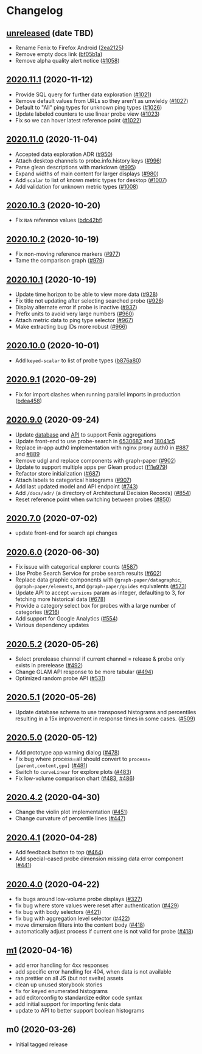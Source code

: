 # Changelog

## [unreleased](https://github.com/mozilla/glam/compare/2020.11.1...HEAD) (date TBD)

- Rename Fenix to Firefox Android
  ([2ea2125](https://github.com/mozilla/glam/commit/2ea2125))
- Remove empty docs link
  ([bf05b1a](https://github.com/mozilla/glam/commit/bf05b1a))
- Remove alpha quality alert notice
  ([#1058](https://github.com/mozilla/glam/pull/1058))

## [2020.11.1](https://github.com/mozilla/glam/compare/2020.11.0...2020.11.1) (2020-11-12)

- Provide SQL query for further data exploration
  ([#1021](https://github.com/mozilla/glam/pull/1021))
- Remove default values from URLs so they aren't as unwieldy
  ([#1027](https://github.com/mozilla/glam/issues/1027))
- Default to "All" ping types for unknown ping types
  ([#1026](https://github.com/mozilla/glam/issues/1026))
- Update labeled counters to use linear probe view
  ([#1023](https://github.com/mozilla/glam/issues/1023))
- Fix so we can hover latest reference point
  ([#1022](https://github.com/mozilla/glam/issues/1022))

## [2020.11.0](https://github.com/mozilla/glam/compare/2020.10.3...2020.11.0) (2020-11-04)

- Accepted data exploration ADR
  ([#950](https://github.com/mozilla/glam/pull/950))
- Attach desktop channels to probe.info.history keys
  ([#996](https://github.com/mozilla/glam/pull/996))
- Parse glean descriptions with markdown
  ([#995](https://github.com/mozilla/glam/pull/995))
- Expand widths of main content for larger displays
  ([#980](https://github.com/mozilla/glam/pull/980))
- Add `scalar` to list of known metric types for desktop
  ([#1007](https://github.com/mozilla/glam/issues/1007))
- Add validation for unknown metric types
  ([#1008](https://github.com/mozilla/glam/issues/1008))

## [2020.10.3](https://github.com/mozilla/glam/compare/2020.10.2...2020.10.3) (2020-10-20)

- Fix `NaN` reference values
  ([bdc42bf](https://github.com/mozilla/glam/commit/bdc42bf3df6b746c6edfce9cad60b3d8094612a6))

## [2020.10.2](https://github.com/mozilla/glam/compare/2020.10.1...2020.10.2) (2020-10-19)

- Fix non-moving reference markers
  ([#977](https://github.com/mozilla/glam/issues/977))
- Tame the comparison graph ([#979](https://github.com/mozilla/glam/pull/979))

## [2020.10.1](https://github.com/mozilla/glam/compare/2020.10.0...2020.10.1) (2020-10-19)

- Update time horizon to be able to view more data
  ([#928](https://github.com/mozilla/glam/pull/928))
- Fix title not updating after selecting searched probe
  ([#926](https://github.com/mozilla/glam/issues/926))
- Display alternate error if probe is inactive
  ([#937](https://github.com/mozilla/glam/issues/937))
- Prefix units to avoid very large numbers
  ([#960](https://github.com/mozilla/glam/pull/960))
- Attach metric data to ping type selector
  ([#967](https://github.com/mozilla/glam/pull/967))
- Make extracting bug IDs more robust
  ([#966](https://github.com/mozilla/glam/pull/966))

## [2020.10.0](https://github.com/mozilla/glam/compare/2020.9.0...2020.10.0) (2020-10-01)

- Add `keyed-scalar` to list of probe types
  ([b876a80](https://github.com/mozilla/glam/commit/b876a80f9b627ecd9409781164e52f93b70d273e))

## [2020.9.1](https://github.com/mozilla/glam/compare/2020.9.0...2020.9.1) (2020-09-29)

- Fix for import clashes when running parallel imports in production
  ([bdea458](https://github.com/mozilla/glam/commit/bdea458f1217cd33866f5f296924d31d8caa266c))

## [2020.9.0](https://github.com/mozilla/glam/compare/2020.7.0...2020.9.0) (2020-09-24)

- Update
  [database](https://github.com/mozilla/glam/commit/9adef25f3e5a511a3a4b9f6ff6d54ef2d7afe942)
  and
  [API](https://github.com/mozilla/glam/commit/88d7980aea40b48192434ad9e10bb3e42819aad0)
  to support Fenix aggregations
- Update front-end to use probe-search in
  [6530682](https://github.com/mozilla/glam/commit/6530682dbb546c411d7b1082175507df40452c44)
  and
  [18041c5](https://github.com/mozilla/glam/commit/18041c59d7f911764bc0942264a0ac1e553c0592)
- Replace in-app auth0 implementation with nginx proxy auth0 in
  [#887](https://github.com/mozilla/glam/pull/887) and
  [#889](https://github.com/mozilla/glam/pull/889)
- Remove udgl and replace components with graph-paper
  ([#902](https://github.com/mozilla/glam/pull/902))
- Update to support multiple apps per Glean product
  ([f11e979](https://github.com/mozilla/glam/commit/f11e9793b4725d2bfc6ebd222d481555918b1c24))
- Refactor store initialization
  ([#687](https://github.com/mozilla/glam/issues/687))
- Attach labels to categorical histograms
  ([#907](https://github.com/mozilla/glam/pull/907))
- Add last updated model and API endpoint
  ([#743](https://github.com/mozilla/glam/pull/743))
- Add `/docs/adr/` (a directory of Architectural Decision Records)
  ([#854](https://github.com/mozilla/glam/pull/854/))
- Reset reference point when switching between probes
  ([#850](https://github.com/mozilla/glam/issues/850))

## [2020.7.0](https://github.com/mozilla/glam/compare/2020.6.0...2020.7.0) (2020-07-02)

- update front-end for search api changes

## [2020.6.0](https://github.com/mozilla/glam/compare/2020.5.2...2020.6.0) (2020-06-30)

- Fix issue with categorical explorer counts
  ([#587](https://github.com/mozilla/glam/pull/587))
- Use Probe Search Service for probe search results
  ([#602](https://github.com/mozilla/glam/pull/602))
- Replace data graphic components with `@graph-paper/datagraphic`,
  `@graph-paper/elements`, and `@graph-paper/guides` equivalents
  ([#573](https://github.com/mozilla/glam/pull/573))
- Update API to accept `versions` param as integer, defaulting to 3, for
  fetching more historical data
  ([#678](https://github.com/mozilla/glam/issues/678))
- Provide a category select box for probes with a large number of categories
  ([#216](https://github.com/mozilla/glam/issues/216))
- Add support for Google Analytics
  ([#554](https://github.com/mozilla/glam/issues/554))
- Various dependency updates

## [2020.5.2](https://github.com/mozilla/glam/compare/2020.5.1...2020.5.2) (2020-05-26)

- Select prerelease channel if current channel = release & probe only exists in
  prerelease ([#492](https://github.com/mozilla/glam/pull/492))
- Change GLAM API response to be more tabular
  ([#494](https://github.com/mozilla/glam/pull/494))
- Optimized random probe API ([#531](https://github.com/mozilla/glam/pull/531))

## [2020.5.1](https://github.com/mozilla/glam/compare/2020.5.0...2020.5.1) (2020-05-26)

- Update database schema to use transposed histograms and percentiles resulting
  in a 15x improvement in response times in some cases.
  ([#509](https://github.com/mozilla/glam/pull/509))

## [2020.5.0](https://github.com/mozilla/glam/compare/2020.4.2...2020.5.0) (2020-05-12)

- Add prototype app warning dialog
  ([#478](https://github.com/mozilla/glam/pull/478))
- Fix bug where process=all should convert to `process=[parent,content,gpu]`
  ([#481](https://github.com/mozilla/glam/pull/451))
- Switch to `curveLinear` for explore plots
  ([#483](https://github.com/mozilla/glam/pull/483/))
- Fix low-volume comparison chart
  ([#483](https://github.com/mozilla/glam/pull/483/),
  [#486](https://github.com/mozilla/glam/pull/486/))

## [2020.4.2](https://github.com/mozilla/glam/compare/2020.4.1...2020.4.2) (2020-04-30)

- Change the violin plot implementation
  ([#451](https://github.com/mozilla/glam/pull/451))
- Change curvature of percentile lines
  ([#447](https://github.com/mozilla/glam/pull/447))

## [2020.4.1](https://github.com/mozilla/glam/compare/2020.4.0...2020.4.1) (2020-04-28)

- Add feedback button to top ([#464](https://github.com/mozilla/glam/pull/464))
- Add special-cased probe dimension missing data error component
  ([#441](https://github.com/mozilla/glam/pull/441))

## [2020.4.0](https://github.com/mozilla/glam/compare/m1...2020.4.0) (2020-04-22)

- fix bugs around low-volume probe displays
  ([#327](https://github.com/mozilla/glam/issues/327))
- fix bug where store values were reset after authentication
  ([#429](https://github.com/mozilla/glam/pull/429))
- fix bug with body selectors ([#421](https://github.com/mozilla/glam/pull/421))
- fix bug with aggregation level selector
  ([#422](https://github.com/mozilla/glam/pull/422))
- move dimension filters into the content body
  ([#418](https://github.com/mozilla/glam/pull/418))
- automatically adjust process if current one is not valid for probe
  ([#418](https://github.com/mozilla/glam/pull/418))

## [m1](https://github.com/mozilla/glam/compare/m0...m1) (2020-04-16)

- add error handling for 4xx responses
- add specific error handling for 404, when data is not available
- ran prettier on all JS (but not svelte) assets
- clean up unused storybook stories
- fix for keyed enumerated histograms
- add editorconfig to standardize editor code syntax
- add initial support for importing fenix data
- update to API to better support boolean histograms

## m0 (2020-03-26)

- Initial tagged release
